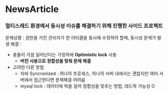 # NewsArticle
### 멀티스레드 환경에서 동시성 이슈를 해결하기 위해 진행한 사이드 프로젝트
문제상황 : 권한을 가진 관리자가 한 아티클을 동시에 수정하려 할때, 동시성 문제가 발생
해결 : 
- 충돌이 가끔 일어난다는 가정하에 **Optimistic lock** 사용
  -  **버전 사용으로 정합성을 맞춰 문제 해결**
- 고려한 다른 방법
  - 자바 Syncronized : 하나의 프로세스, 하나의 서버 내에서는 괜찮지만 여러 서버에서 접근한다면 문제해결 어려움
  - mysql lock : 데이터에 락을 걸어 정합성을 맞추는 방법, 데드락 가능성 O
  
